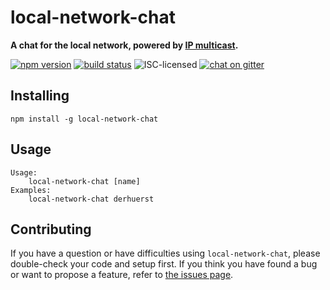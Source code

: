 # local-network-chat

**A chat for the local network, powered by [IP multicast](https://en.wikipedia.org/wiki/IP_multicast).**

[![npm version](https://img.shields.io/npm/v/local-network-chat.svg)](https://www.npmjs.com/package/local-network-chat)
[![build status](https://img.shields.io/travis/derhuerst/local-network-chat.svg)](https://travis-ci.org/derhuerst/local-network-chat)
![ISC-licensed](https://img.shields.io/github/license/derhuerst/local-network-chat.svg)
[![chat on gitter](https://badges.gitter.im/derhuerst.svg)](https://gitter.im/derhuerst)


## Installing

```shell
npm install -g local-network-chat
```


## Usage

```shell
Usage:
    local-network-chat [name]
Examples:
    local-network-chat derhuerst
```


## Contributing

If you have a question or have difficulties using `local-network-chat`, please double-check your code and setup first. If you think you have found a bug or want to propose a feature, refer to [the issues page](https://github.com/derhuerst/local-network-chat/issues).
